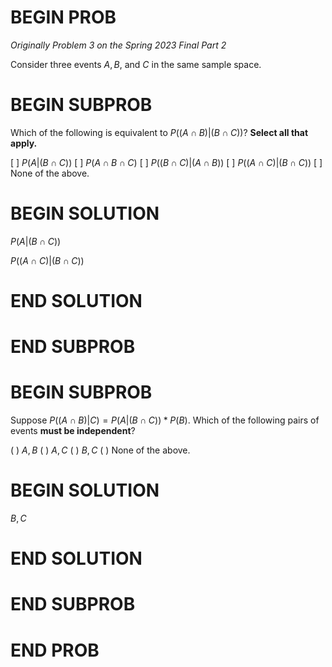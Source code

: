 # BEGIN PROB

<i>Originally Problem 3 on the Spring 2023 Final Part 2</i>

Consider three events $A, B,$ and $C$ in the same sample
space.

# BEGIN SUBPROB

Which of the following is equivalent to
$P((A\cap B)|(B \cap C))$? **Select all that apply.**

[ ] $P(A|(B \cap C))$
[ ] $P(A \cap B \cap C)$
[ ] $P((B \cap C)|(A \cap B))$
[ ] $P((A \cap C)|(B \cap C))$
[ ] None of the above.

# BEGIN SOLUTION

$P(A|(B \cap C))$

$P((A \cap C)|(B \cap C))$

# END SOLUTION

# END SUBPROB

# BEGIN SUBPROB

Suppose $P((A \cap B)|C) = P(A|(B \cap C))*P(B)$. Which of
the following pairs of events **must be independent**?

( ) $A, B$
( ) $A, C$
( ) $B, C$
( ) None of the above.

# BEGIN SOLUTION

$B, C$

# END SOLUTION

# END SUBPROB

# END PROB